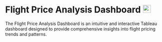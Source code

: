 # Flight Price Analysis Dashboard <img src="https://raw.githubusercontent.com/Tarikul-Islam-Anik/Animated-Fluent-Emojis/master/Emojis/Objects/Bar%20Chart.png" alt="Bar Chart" width="25" height="25" />
The Flight Price Analysis Dashboard is an intuitive and interactive Tableau dashboard designed to provide comprehensive insights into flight pricing trends and patterns.
